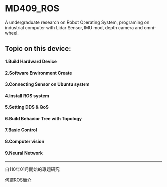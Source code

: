 # MD409_ROS
A undergraduate research on Robot Operating System, programing on industrial computer with Lidar Sensor, IMU mod, depth camera and omni-wheel.  


## Topic on this device:  
####  1.Build Hardward Device  
####  2.Software Environment Create  
####  3.Connecting Sensor on Ubuntu system  
####  4.Install ROS system  
####  5.Setting DDS & QoS  
####  6.Build Behavior Tree with Topology  
####  7.Basic Control
####  8.Computer vision  
####  9.Neural Network
---
自110年01月開始的專題研究


[何謂ROS簡介](https://pojenlai.wordpress.com/2012/12/14/ros-tutorials-%E7%B3%BB%E5%88%970-%E4%BB%80%E9%BA%BC%E6%98%AFros%E8%A6%81%E6%80%8E%E9%BA%BC%E5%81%9Aros/)
